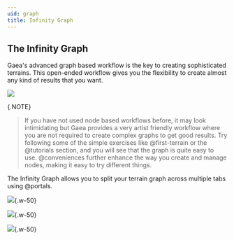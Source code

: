 ```yaml
---
uid: graph
title: Infinity Graph
---
```


## The Infinity Graph

Gaea's advanced graph based workflow is the key to creating sophisticated terrains. This open-ended workflow gives you the flexibility to create almost any kind of results that you want.

![](/images/ui/infinity-graph.png)

{.NOTE}
> If you have not used node based workflows before, it may look intimidating but Gaea provides a very artist friendly workflow where you are not required to create complex graphs to get good results. Try following some of the simple exercises like @first-terrain or the @tutorials section, and you will see that the graph is quite easy to use. @conveniences further enhance the way you create and manage nodes, making it easy to try different things.

The Infinity Graph allows you to split your terrain graph across multiple tabs using @portals.

![](/images/ui/graph-menu.png){.w-50}

![](/images/ui/graph-menu-bookmarks.png){.w-50}

![](/images/ui/graph-menu-bake.png){.w-50}